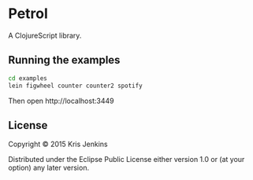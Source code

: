 # Petrol

A ClojureScript library.

## Running the examples

``` sh
cd examples
lein figwheel counter counter2 spotify
```

Then open http://localhost:3449

## License

Copyright © 2015 Kris Jenkins

Distributed under the Eclipse Public License either version 1.0 or (at
your option) any later version.
